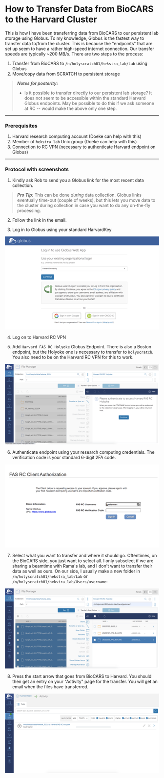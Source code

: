 # How to Transfer Data from BioCARS to the Harvard Cluster  

This is how I have been transferring data from BioCARS to our persistent lab storage using Globus. To my knowledge, Globus is the fastest way 
to transfer data to/from the cluster. This is because the "endpoints" that are set up seem to have a rather high-speed internet connection. 
Our transfer speeds are typically ~200 MB/s. There are two steps to the process:

1. Transfer from BioCARS to `/n/holyscratch01/hekstra_lab/Lab` using Globus
2. Move/copy data from SCRATCH to persistent storage

> **_Notes for posterity:_**
> - Is it possible to transfer directly to our persistent lab storage? It does not seem to be accessible within the standard Harvard Globus endpoints.
>  May be possible to do this if we ask someone at RC -- would make the above only one step.

---
### Prerequisites

1. Harvard research computing account (Doeke can help with this)
2. Member of `hekstra_lab` Unix group (Doeke can help with this)
3. Connection to RC VPN (necessary to authenticate Harvard endpoint on Globus)

---
### Protocol with screenshots

1. Kindly ask Rob to send you a Globus link for the most recent data collection. 

> **_Pro Tip:_** This can be done *during* data collection. Globus links
   eventually time-out (couple of weeks), but this lets you move data to the cluster during collection in case you want to do any on-the-fly processing.
   
2. Follow the link in the email. 

3. Log in to Globus using your standard HarvardKey

![Log in using HarvardKey](howto/images/2_globus.png)

4. Log on to Harvard RC VPN

5. Add `Harvard FAS RC Holyoke` Globus Endpoint. There is also a Boston endpoint, but the Holyoke one is necessary to transfer to `holyscratch`.
   You also need to be on the Harvard RC VPN for this to work.
   
![Main Globus Page](howto/images/4_globus.png)

6. Authenticate endpoint using your research computing credentials. The verification code is your standard 6-digit 2FA code. 

![Authenticate](howto/images/5_globus.png)

7. Select what you want to transfer and where it should go. Oftentimes, on the BioCARS side, you just want to select all. I only subselect if we are sharing
   a beamtime with Rama's lab, and I don't want to transfer their data as well as ours. On our side, I usually make a new folder in 
   `/n/holyscratch01/hekstra_lab/Lab` or `/n/holyscratch01/hekstra_lab/Users/username`:

![Set up transfer](howto/images/7_globus.png)

8. Press the start arrow that goes from BioCARS to Harvard. You should then get an entry on your "Activity" page for the transfer. 
   You will get an email when the files have transferred.

![Activity](howto/images/8_globus.png)
